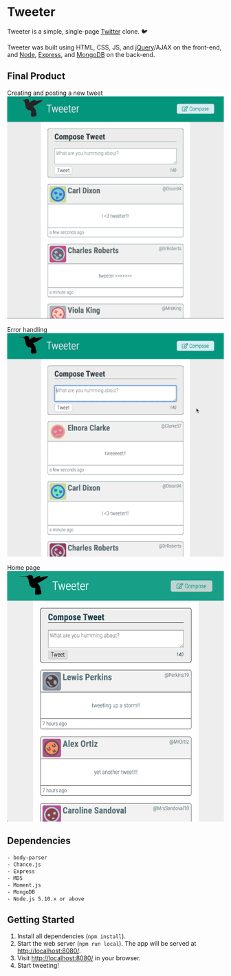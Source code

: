 # Tweeter

Tweeter is a simple, single-page [Twitter](https://twitter.com/) clone. :bird:

Tweeter was built using HTML, CSS, JS, and [jQuery](https://jquery.com/)/AJAX on the front-end, and [Node](https://nodejs.org/en/), [Express](https://expressjs.com/), and [MongoDB](https://www.mongodb.com/) on the back-end.

## Final Product

Creating and posting a new tweet
!["Hover and compose"](https://github.com/aunomy/tweeter/blob/master/docs/compose-small.gif?raw=true)

Error handling
!["Error handling"](https://github.com/aunomy/tweeter/blob/master/docs/errors-small.gif?raw=true)

Home page
!["Home page"](https://github.com/aunomy/tweeter/blob/master/docs/home-page.png?raw=true)

## Dependencies

```
- body-parser
- Chance.js
- Express
- MD5
- Moment.js
- MongoDB
- Node.js 5.10.x or above
```

## Getting Started

1. Install all dependencies (`npm install`).
2. Start the web server (`npm run local`). The app will be served at <http://localhost:8080/>.
3. Visit <http://localhost:8080/> in your browser.
4. Start tweeting!
